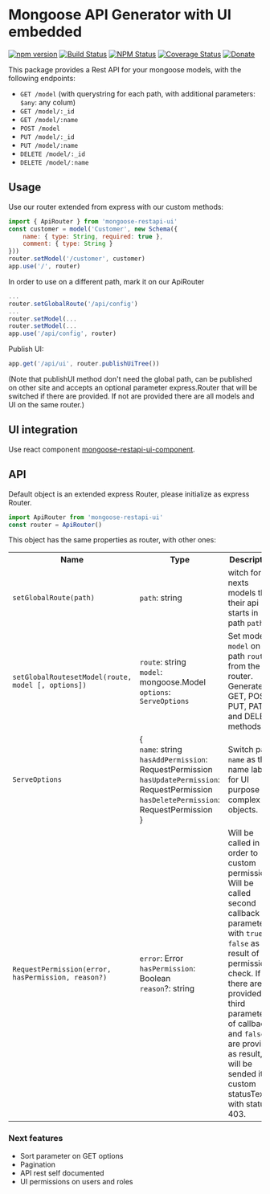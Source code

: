 # Mongoose API Generator with UI embedded

[![npm version](https://img.shields.io/npm/v/mongoose-restapi-ui.svg?style=flat-square)](https://www.npmjs.com/package/mongoose-restapi-ui) [![Build Status](https://circleci.com/gh/hector7/mongoose-restapi-ui.svg?style=svg)](https://circleci.com/gh/hector7/mongoose-restapi-ui) [![NPM Status](http://img.shields.io/npm/dm/mongoose-restapi-ui.svg?style=flat-square)](https://www.npmjs.org/package/mongoose-restapi-ui) [![Coverage Status](https://coveralls.io/repos/github/hector7/mongoose-restapi-ui/badge.svg?branch=master)](https://coveralls.io/github/hector7/mongoose-restapi-ui?branch=master) [![Donate](https://img.shields.io/badge/donate-paypal-blue.svg?style=flat-square)](https://paypal.me/hrg0) 

This package provides a Rest API for your mongoose models, with the following endpoints:

  - `GET /model` (with querystring for each path, with additional parameters: `$any`: any colum)
  - `GET /model/:_id`
  - `GET /model/:name` 
  - `POST /model`
  - `PUT /model/:_id`
  - `PUT /model/:name`
  - `DELETE /model/:_id`
  - `DELETE /model/:name`

## Usage
Use our router extended from express with our custom methods:
```js
import { ApiRouter } from 'mongoose-restapi-ui'
const customer = model('Customer', new Schema({
    name: { type: String, required: true },
    comment: { type: String }
}))
router.setModel('/customer', customer)
app.use('/', router)
```
In order to use on a different path, mark it on our ApiRouter
```js
...
router.setGlobalRoute('/api/config')
...
router.setModel(...
router.setModel(...
app.use('/api/config', router)
```
Publish UI:
```js
app.get('/api/ui', router.publishUiTree())
```

(Note that publishUI method don't need the global path, can be published on other site and accepts an optional parameter express.Router that will be switched if there are provided. If not are provided there are all models and UI on the same router.)




## UI integration
Use react component [mongoose-restapi-ui-component](https://www.npmjs.com/package/mongoose-restapi-ui-component).


## API
Default object is an extended express Router, please initialize as express Router.
```js
import ApiRouter from 'mongoose-restapi-ui'
const router = ApiRouter()
```

This object has the same properties as router, with other ones:
<table>
  <tr>
    <th>Name</th>
    <th>Type</th>
    <th>Description</th>
  </tr>
  <tr>
    <td><code>setGlobalRoute(path)</code></td>
    <td><code>path</code>: string</td>
    <td>witch for nexts models that their api starts in path <code>path</code>.</td>
  </tr>
  <tr>
    <td><code>setGlobalRoutesetModel(route, model [, options])</code></td>
    <td><code>route</code>: string<br/><code>model</code>: mongoose.Model<br/><code>options</code>: <code>ServeOptions</code></td>
    <td>Set model <code>model</code> on path <code>route</code> from the router. Generates GET, POST, PUT, PATCH and DELETE methods.</td>
  </tr>
  <tr>
    <td><code>ServeOptions</code></td>
    <td>{<br/><code>name</code>: string<br/><code>hasAddPermission</code>: RequestPermission<br/><code>hasUpdatePermission</code>: RequestPermission<br/><code>hasDeletePermission</code>: RequestPermission<br/>}</td>
    <td>Switch path <code>name</code> as the name label for UI purpose as complex objects.</td>
  </tr>
  <tr>
    <td><code>RequestPermission(error, hasPermission, reason?)</code></td>
    <td><code>error</code>: Error<br/><code>hasPermission</code>: Boolean<br/><code>reason</code>?: string</td>
    <td>Will be called in order to custom permissions.
    Will be called second callback parameter with <code>true</code> or <code>false</code> as result of permission check.
    If there are provided the third parameter of callback and <code>false</code> are provided as result, will be sended it as custom statusText with status 403.</td>
  </tr>
</table>
    

### Next features
- Sort parameter on GET options
- Pagination
- API rest self documented
- UI permissions on users and roles
